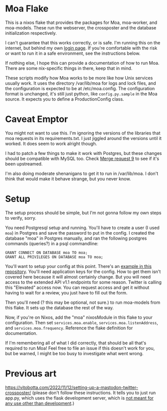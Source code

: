 # Moa Flake

This is a nixos flake that provides the packages for Moa, moa-worker, and moa-models.
These run the webserver, the crossposter and the database initialization respectively.

I can't guarantee that this works correctly, or is safe. I'm running this on the
internet, but behind my own [login page](https://github.com/tavi-vi/convAuth).
If you're comfortable with the risk or want to run it in a safe environment, see
the instructions below.

If nothing else, I hope this can provide a documentation of how to run Moa. There
are some nix-specific things in there, keep that in mind.

These scripts modify how Moa works to be more like how Unix services usually work.
It uses the directory /var/lib/moa for logs and lock files, and the configuration
is expected to be at /etc/moa.config. The configuration format is unchanged, it's
still just python, like `config.py.sample` in the Moa source. It expects you to
define a ProductionConfig class.

# Caveat Emptor

You might not want to use this. I'm ignoring the versions of the libraries that moa
requests in its requirements.txt. I just jiggled around the versions until it worked.
It does seem to work alright though.

I had to patch a few things to make it work with Postgres, but these changes should
be compatible with MySQL too. Check [Merge request 9](https://gitlab.com/fedstoa/moa/-/merge_requests/9)
to see if it's been upstreamed.

I'm also doing moderate shenanigans to get it to run in /var/lib/moa. I don't think
that would make it behave strange, but you never know.

# Setup

The setup process should be simple, but I'm not gonna follow my own steps to verify,
sorry.

You need Postgresql setup and running. You'll have to create a user (I used `moa`)
in Postgres and save the password to put in the config. I created the database
"moa" in Postgres manually, and ran the following postgres commands (queries?) in
a psql commandline:

```
GRANT CONNECT ON DATABASE moa TO moa;
GRANT ALL PRIVILEGES ON DATABASE moa TO moa;
```

You'll want to setup your config at this point. There's an
[example in this repository](moa_example.conf). You'll need application keys for
the config. How to get them isn't covered here because it will almost certainly
change. But you will need access to the extended API v1.1 endpoints for some
reason. Twitter is calling this "Elevated" access now. You can request access and
get it without having to wait for a review, you just have to fill out the form.

Then you'll need (? this may be optional, not sure.) to run moa-models from this
flake. It sets up the database the rest of the way.

Now, if you're on Nixos, add the "moa" nixosModule in this flake to your
configuration. Then set `services.moa.enable`, `services.moa.listenAddress`,
and `services.moa.frequency`. Reference the flake definition for documentation.

If I'm remembering all of what I did correctly, that should be all that's required
to run Moa! Feel free to file an issue if this doesn't work for you, but be warned,
I might be too busy to investigate what went wrong.

# Previous art

https://vitobotta.com/2022/11/12/setting-up-a-mastodon-twitter-crossposter/ (please
don't follow these instructions. It tells you to just run app.py, which uses the flask
development server, which is 
[not meant for any use other than development](https://flask.palletsprojects.com/en/2.2.x/deploying/).)
